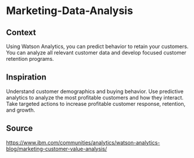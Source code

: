 # Marketing-Data-Analysis

## Context
Using Watson Analytics, you can predict behavior to retain your customers. You can analyze all relevant customer data and develop focused customer retention programs.

## Inspiration
Understand customer demographics and buying behavior. Use predictive analytics to analyze the most profitable customers and how they interact. Take targeted actions to increase profitable customer response, retention, and growth.

## Source
https://www.ibm.com/communities/analytics/watson-analytics-blog/marketing-customer-value-analysis/
